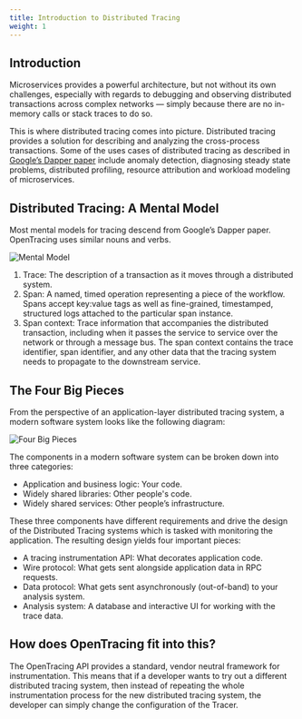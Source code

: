 ```yaml
---
title: Introduction to Distributed Tracing
weight: 1
---
```


## Introduction

Microservices provides a powerful architecture, but not without its own challenges, especially with regards to debugging and observing distributed transactions across complex networks — simply because there are no in-memory calls or stack traces to do so.

This is where distributed tracing comes into picture. Distributed tracing provides a solution for describing and analyzing the cross-process transactions. Some of the uses cases of distributed tracing as described in [Google’s Dapper paper](https://ai.google/research/pubs/pub36356) include anomaly detection, diagnosing steady state problems, distributed profiling, resource attribution and workload modeling of microservices.

## Distributed Tracing: A Mental Model
Most mental models for tracing descend from Google’s Dapper paper. OpenTracing uses similar nouns and verbs.

![Mental Model](/img/overview-intro/tracing1_0.png)

1. Trace: The description of a transaction as it moves through a distributed system.
2. Span: A named, timed operation representing a piece of the workflow. Spans accept key:value tags as well as fine-grained, timestamped, structured logs attached to the particular span instance.
3. Span context: Trace information that accompanies the distributed transaction, including when it passes the service to service over the network or through a message bus. The span context contains the trace identifier, span identifier, and any other data that the tracing system needs to propagate to the downstream service.

## The Four Big Pieces

From the perspective of an application-layer distributed tracing system, a modern software system looks like the following diagram:

![Four Big Pieces](/img/overview-intro/tracing2_0.png)

The components in a modern software system can be broken down into three categories:

- Application and business logic: Your code.
- Widely shared libraries: Other people's code.
- Widely shared services: Other people’s infrastructure.

These three components have different requirements and drive the design of the Distributed Tracing systems which is tasked with monitoring the application. The resulting design yields four important pieces:

- A tracing instrumentation API: What decorates application code.
- Wire protocol: What gets sent alongside application data in RPC requests.
- Data protocol: What gets sent asynchronously (out-of-band) to your analysis system.
- Analysis system: A database and interactive UI for working with the trace data.

## How does OpenTracing fit into this?
The OpenTracing API provides a standard, vendor neutral framework for instrumentation. This means that if a developer wants to try out a different distributed tracing system, then instead of repeating the whole instrumentation process for the new distributed tracing system, the developer can simply change the configuration of the Tracer.
